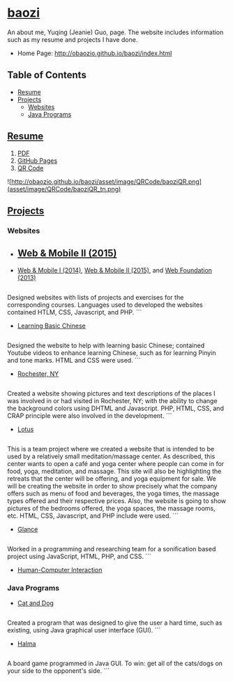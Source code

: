 # [baozi](http://obaozio.github.io/baozi/index.html)
An about me, Yuqing (Jeanie) Guo, page. The website includes information such as my resume and projects I have done.

- Home Page: http://obaozio.github.io/baozi/index.html

## Table of Contents
- [Resume](#resume)
- [Projects](#projects)
	- [Websites](#websites)
	- [Java Programs](#java-programs)


## [Resume](http://obaozio.github.io/baozi/pdf/Y.Guo_Resume.pdf)
1. [PDF](http://obaozio.github.io/baozi/pdf/Y.Guo_Resume.pdf)
2. [GitHub Pages](http://obaozio.github.io/baozi/resume.html)
3. [QR Code](asset/image/QRCode/baoziQR_tn.png)

![http://obaozio.github.io/baozi/asset/image/QRCode/baoziQR.png](asset/image/QRCode/baoziQR_tn.png)



## [Projects](http://obaozio.github.io/baozi/projects.html)

### Websites
- [Web & Mobile II (2015)](http://obaozio.github.io/baozi/projects/rit/iste240/index.html)
  - 

- [Web & Mobile I (2014)](http://obaozio.github.io/baozi/projects/rit/iste140/index.html), [Web & Mobile II (2015)](http://obaozio.github.io/baozi/projects/rit/iste240/index.html), and [Web Foundation (2013)](http://obaozio.github.io/baozi/projects/rit/iste105/index.html)
	```
Designed websites with lists of projects and exercises for the corresponding courses. 
Languages used to developed the websites contained HTLM, CSS, Javascript, and PHP.
	```

- [Learning Basic Chinese](http://obaozio.github.io/baozi/projects/rit/iste140/project3/index.html)
	```
Designed the website to help with learning basic Chinese; contained Youtube videos to 
enhance learning Chinese, such as for learning Pinyin and tone marks. HTML and CSS 
were used.
	```

- [Rochester, NY](https://people.rit.edu/~yxg2464/iste240/project1_final/index.php)
	```
Created a website showing pictures and text descriptions of the places I was involved 
in or had visited in Rochester, NY; with the ability to change the background colors 
using DHTML and Javascript. PHP, HTML, CSS, and CRAP principle were also involved in 
the development.
	```

- [Lotus](https://people.rit.edu/~yxg2464/iste240/projectGroup/)

	```
This is a team project where we created a website that is intended to be used by a 
relatively small meditation/massage center. As described, this center wants to open a 
café and yoga center where people can come in for food, yoga, meditation, and massage. 
This site will also be highlighting the retreats that the center will be offering, and 
yoga equipment for sale. We will be creating the website in order to show precisely what 
the company offers such as menu of food and beverages, the yoga times, the massage types 
offered and their respective prices. Also, the website is going to show pictures of the 
bedrooms offered, the yoga spaces, the massage rooms, etc. HTML, CSS, Javascript, and 
PHP include were used.
	```
	
- [Glance](http://ritaccess.github.io/Glance-data-analyzer/)
	```
Worked in a programming and researching team for a sonification based project using 
JavaScript, HTML, PHP, and CSS.
	```

- [Human-Computer Interaction](http://obaozio.github.io/baozi/projects/rit/iste105/stage3/index.html)
 

### Java Programs
	
- [Cat and Dog](https://github.com/ObaoziO/baozi/tree/master/projects/rit/iste121/GUI-CatAndDog)
	```
Created a program that was designed to give the user a hard time, such as existing, 
using Java graphical user interface (GUI).
	```
	
- [Halma](https://github.com/ObaoziO/baozi/tree/master/projects/rit/iste121/Halma-CatAndDog)
	```
A board game programmed in Java GUI. To win: get all of the cats/dogs on your side to 
the opponent's side.
	```




